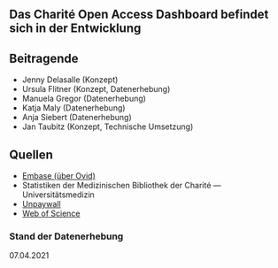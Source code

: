 
## **Das Charité Open Access Dashboard befindet sich in der Entwicklung**

## Beitragende
- Jenny Delasalle (Konzept)
- Ursula Flitner (Konzept, Datenerhebung)
- Manuela Gregor (Datenerhebung)
- Katja Maly (Datenerhebung)
- Anja Siebert (Datenerhebung)
- Jan Taubitz (Konzept, Technische Umsetzung)

## Quellen
- [Embase (über Ovid)](http://ovidsp.ovid.com/autologin.html)
- Statistiken der Medizinischen Bibliothek der Charité — Universitätsmedizin
- [Unpaywall](https://unpaywall.org)
- [Web of Science](https://www.webofscience.com/wos/woscc/basic-search)

### Stand der Datenerhebung
07.04.2021
